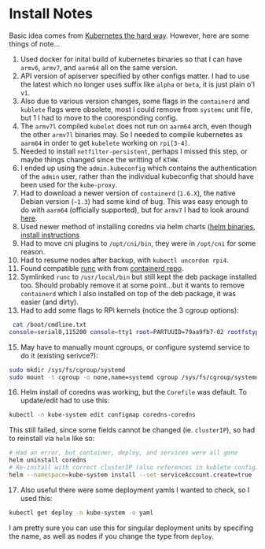 # Install Notes
Basic idea comes from [Kubernetes the hard way](https://github.com/kelseyhightower/kubernetes-the-hard-way).
However, here are some things of note...

1. Used docker for inital build of kubernetes binaries so that I can have `armv6`, `armv7`, and `aarm64` all on the same version.
2. API version of apiserver specified by other configs matter. I had to use the latest which no longer uses suffix like `alpha` or `beta`, it is just plain o'l `v1`.
3. Also due to various version changes, some flags in the `containerd` and `kublete` flags were obsolete,
   most I could remove from `systemc` unit file, but 1 I had to move to the cooresponding config.
5. The `armv7l` compiled `kubelet` does not run on `aarm64` arch, even though the other `armv7l` binaries may.
   So I needed to compile kubernetes as `aarm64` in order to get `kubelete` working on `rpi[3-4]`.
6. Needed to install `netfilter-persistent`, perhaps I missed this step, or maybe things changed since the writting of `KTHW`.
7. I ended up using the `admin.kubeconfig` which contains the authentication of the `admin` user, rather than the individual kubeconfig that should have been used for the `kube-proxy`.
8. Had to download a newer version of `containerd` (`1.6.X`), the native Debian version (`~1.3`) had some kind of bug.
   This was easy enough to do with `aarm64` (officially supported), but for `armv7` I had to look around [here](https://github.com/alexellis/containerd-arm/releases).
9. Used newer method of installing coredns via helm charts ([helm binaries](https://github.com/helm/helm/releases), [install instructions](https://github.com/coredns/helm)
10. Had to move cni plugins to `/opt/cni/bin`, they were in `/opt/cni` for some reason.
11. Had to resume nodes after backup, with `kubectl uncordon rpi4`.
12. Found compatible [runc](https://github.com/opencontainers/runc/releases) with from [containerd repo](https://github.com/containerd/containerd/blob/v1.6.24/script/setup/runc-version).
13. Symlinked `runc` to `/usr/local/bin` but still kept the deb package installed too. Should probably remove it at some point...but it wants to remove `containerd` which I also installed on top of the deb package, it was easier (and dirty).
14. Had to add some flags to RPi kernels (notice the 3 cgroup options):
```bash
 cat /boot/cmdline.txt
console=serial0,115200 console=tty1 root=PARTUUID=79aa9fb7-02 rootfstype=ext4 cgroup_enable=cpuset cgroup_enable=memory cgroup_memory=1 fsck.repair=yes rootwait
```
15. May have to manually mount cgroups, or configure systemd service to do it (existing serivce?):
```bash
sudo mkdir /sys/fs/cgroup/systemd
sudo mount -t cgroup -o none,name=systemd cgroup /sys/fs/cgroup/systemd
```
16. Helm install of coredns was working, but the `Corefile` was default. To update/edit had to use this:
```bash
kubectl -n kube-system edit configmap coredns-coredns
```
This still failed, since some fields cannot be changed (ie. `clusterIP`), so had to reinstall via `helm` like so:
```bash
# Had an error, but container, deploy, and services were all gone
helm uninstall coredns
# Re-install with correct clusterIP (also references in kublete config...)
helm --namespace=kube-system install --set serviceAccount.create=true --set service.clusterIP=10.32.0.10 coredns coredns/coredns
```
17. Also useful there were some deployment yamls I wanted to check, so I used this:
```bash
kubectl get deploy -n kube-system -o yaml
```
I am pretty sure you can use this for singular deployment units by specifing the name, as well as nodes if you change the type from `deploy`.
